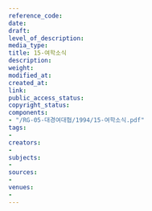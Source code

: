 ```yaml
---
reference_code: 
date: 
draft: 
level_of_description: 
media_type: 
title: 15-여학소식
description: 
weight: 
modified_at: 
created_at: 
link: 
public_access_status: 
copyright_status: 
components:
- "/RG-05-대경여대협/1994/15-여학소식.pdf"
tags:
- 
creators:
- 
subjects:
- 
sources:
- 
venues:
- 
---
```

